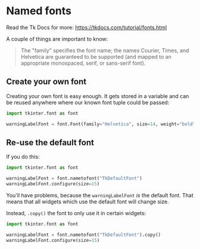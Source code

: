 # Named fonts

Read the Tk Docs for more: https://tkdocs.com/tutorial/fonts.html

A couple of things are important to know:

> The "family" specifies the font name; the names Courier, Times, and Helvetica are guaranteed to be supported (and mapped to an appropriate monospaced, serif, or sans-serif font).

## Create your own font

Creating your own font is easy enough. It gets stored in a variable and can be reused anywhere where our known font tuple could be passed:

```python
import tkinter.font as font

warningLabelFont = font.Font(family="Helvetica", size=14, weight="bold")
```

## Re-use the default font

If you do this:

```python
import tkinter.font as font

warningLabelFont = font.nametofont("TkDefaultFont")
warningLabelFont.configure(size=15)
```

You'll have problems, because the `warningLabelFont` _is_ the default font. That means that all widgets which use the default font will change size.

Instead, `.copy()` the font to only use it in certain widgets:

```python
import tkinter.font as font

warningLabelFont = font.nametofont("TkDefaultFont").copy()
warningLabelFont.configure(size=15)
```